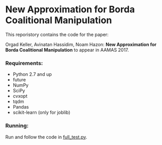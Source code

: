 # New Approximation for Borda Coalitional Manipulation
This reporistory contains the code for the paper:

Orgad Keller, Avinatan Hassidim, Noam Hazon:  **New Approximation for Borda Coalitional Manipulation** to appear in AAMAS 2017.

### Requirements:
* Python 2.7 and up
* future
* NumPy
* SciPy
* cvxopt
* tqdm
* Pandas
* scikit-learn (only for joblib)

### Running:
Run and follow the code in [full_test.py](full_test.py).